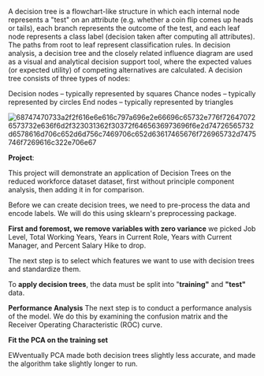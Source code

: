 

A decision tree is a flowchart-like structure in which each internal node represents a "test" on an attribute (e.g. whether a coin flip comes up heads or tails), each branch represents the outcome of the test, and each leaf node represents a class label (decision taken after computing all attributes). The paths from root to leaf represent classification rules. In decision analysis, a decision tree and the closely related influence diagram are used as a visual and analytical decision support tool, where the expected values (or expected utility) of competing alternatives are calculated. A decision tree consists of three types of nodes:

Decision nodes – typically represented by squares
Chance nodes – typically represented by circles
End nodes – typically represented by triangles

![68747470733a2f2f616e6e616c797a696e2e66696c65732e776f726470726573732e636f6d2f323031362f30372f6465636973696f6e2d74726565732d6578616d706c652d6d756c7469706c652d63617465676f726965732d7475746f7269616c322e706e67](https://user-images.githubusercontent.com/119718873/205556212-d98607ae-e02a-436e-822c-539577b6d193.png)

**Project**:

This project will demonstrate an application of Decision Trees on the reduced workforce dataset dataset, first without principle component analysis, then adding it in for comparison.

Before we can create decision trees, we need to pre-process the data and encode labels. We will do this using sklearn's preprocessing package.

**First and foremost, we remove variables with zero variance**
we picked Job Level, Total Working Years, Years in Current Role, Years with Current Manager, and Percent Salary Hike to drop.

The next step is to select which features we want to use with decision trees and standardize them.


To **apply decision trees**, the data must be split into "**training"** and **"test"** data.

**Performance Analysis**
The next step is to conduct a performance analysis of the model. We do this by examining the confusion matrix and the Receiver Operating Characteristic (ROC) curve.

**Fit the PCA on the training set**

EWventually PCA made both decision trees slightly less accurate, and made the algorithm take slightly longer to run. 



